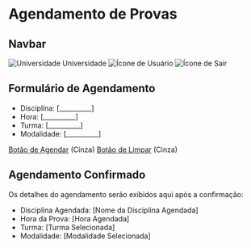# Agendamento de Provas

## Navbar
![Universidade](icon.png) Universidade
![Ícone de Usuário](user_icon.png)
![Ícone de Sair](logout_icon.png)

## Formulário de Agendamento

- Disciplina: [__________]
- Hora: [__________]
- Turma: [__________]
- Modalidade: [__________]

[Botão de Agendar](#) (Cinza)
[Botão de Limpar](#) (Cinza)

## Agendamento Confirmado

Os detalhes do agendamento serão exibidos aqui após a confirmação:

- Disciplina Agendada: [Nome da Disciplina Agendada]
- Hora da Prova: [Hora Agendada]
- Turma: [Turma Selecionada]
- Modalidade: [Modalidade Selecionada]
